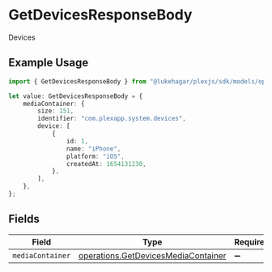 # GetDevicesResponseBody

Devices

## Example Usage

```typescript
import { GetDevicesResponseBody } from "@lukehagar/plexjs/sdk/models/operations";

let value: GetDevicesResponseBody = {
    mediaContainer: {
        size: 151,
        identifier: "com.plexapp.system.devices",
        device: [
            {
                id: 1,
                name: "iPhone",
                platform: "iOS",
                createdAt: 1654131230,
            },
        ],
    },
};
```

## Fields

| Field                                                                                             | Type                                                                                              | Required                                                                                          | Description                                                                                       |
| ------------------------------------------------------------------------------------------------- | ------------------------------------------------------------------------------------------------- | ------------------------------------------------------------------------------------------------- | ------------------------------------------------------------------------------------------------- |
| `mediaContainer`                                                                                  | [operations.GetDevicesMediaContainer](../../../sdk/models/operations/getdevicesmediacontainer.md) | :heavy_minus_sign:                                                                                | N/A                                                                                               |